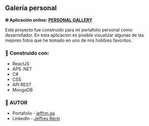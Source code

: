 ## Galería personal

<strong> :globe_with_meridians:  Aplicación online: 
<a href="https://delacrobix.github.io/MyPersonalGallery/#/home">PERSONAL GALLERY</a></strong>

Este proyecto fue construido para mi portafolio personal como desarrollador. En esta aplicación es posible visualizar algunas de las mejores fotos que he tomado en uno de mis hobbies favoritos.

### :wrench: <strong>Construido con:</strong>
- ReactJS
- APS .NET
- C#
- CSS
- API REST
- MongoDB

### :nail_care: <strong>AUTOR</strong>

- Portafolio - <a href="https://jeffrm.ga">jeffrm.ga</a>
- LinkedIn - <a href="https://www.linkedin.com/in/jeffrey-rerin/">Jeffrey Rerín</a>